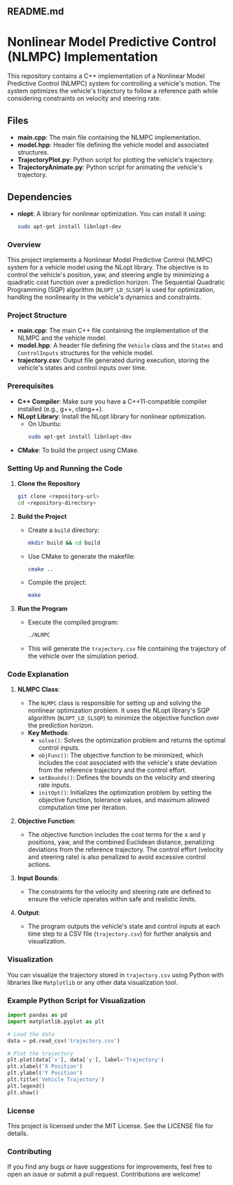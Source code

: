 ## README.md
# Nonlinear Model Predictive Control (NLMPC) Implementation

This repository contains a C++ implementation of a Nonlinear Model Predictive Control (NLMPC) system for controlling a vehicle's motion. The system optimizes the vehicle's trajectory to follow a reference path while considering constraints on velocity and steering rate.

## Files

- **main.cpp**: The main file containing the NLMPC implementation.
- **model.hpp**: Header file defining the vehicle model and associated structures.
- **TrajectoryPlot.py**: Python script for plotting the vehicle's trajectory.
- **TrajectoryAnimate.py**: Python script for animating the vehicle's trajectory.

## Dependencies

- **nlopt**: A library for nonlinear optimization. You can install it using:
  ```bash
  sudo apt-get install libnlopt-dev

### Overview

This project implements a Nonlinear Model Predictive Control (NLMPC) system for a vehicle model using the NLopt library. The objective is to control the vehicle's position, yaw, and steering angle by minimizing a quadratic cost function over a prediction horizon. The Sequential Quadratic Programming (SQP) algorithm (`NLOPT_LD_SLSQP`) is used for optimization, handling the nonlinearity in the vehicle's dynamics and constraints.

### Project Structure

- **main.cpp**: The main C++ file containing the implementation of the NLMPC and the vehicle model.
- **model.hpp**: A header file defining the `Vehicle` class and the `States` and `ControlInputs` structures for the vehicle model.
- **trajectory.csv**: Output file generated during execution, storing the vehicle's states and control inputs over time.

### Prerequisites

- **C++ Compiler**: Make sure you have a C++11-compatible compiler installed (e.g., g++, clang++).
- **NLopt Library**: Install the NLopt library for nonlinear optimization.
  - On Ubuntu:
    ```bash
    sudo apt-get install libnlopt-dev
    ```
- **CMake**: To build the project using CMake.

### Setting Up and Running the Code

1. **Clone the Repository**
   ```bash
   git clone <repository-url>
   cd <repository-directory>
   ```

2. **Build the Project**
   - Create a `build` directory:
     ```bash
     mkdir build && cd build
     ```
   - Use CMake to generate the makefile:
     ```bash
     cmake ..
     ```
   - Compile the project:
     ```bash
     make
     ```

3. **Run the Program**
   - Execute the compiled program:
     ```bash
     ./NLMPC
     ```
   - This will generate the `trajectory.csv` file containing the trajectory of the vehicle over the simulation period.

### Code Explanation

1. **NLMPC Class**:
   - The `NLMPC` class is responsible for setting up and solving the nonlinear optimization problem. It uses the NLopt library's SQP algorithm (`NLOPT_LD_SLSQP`) to minimize the objective function over the prediction horizon.
   - **Key Methods**:
     - `solve()`: Solves the optimization problem and returns the optimal control inputs.
     - `objFunc()`: The objective function to be minimized, which includes the cost associated with the vehicle's state deviation from the reference trajectory and the control effort.
     - `setBounds()`: Defines the bounds on the velocity and steering rate inputs.
     - `initOpt()`: Initializes the optimization problem by setting the objective function, tolerance values, and maximum allowed computation time per iteration.

2. **Objective Function**:
   - The objective function includes the cost terms for the x and y positions, yaw, and the combined Euclidean distance, penalizing deviations from the reference trajectory. The control effort (velocity and steering rate) is also penalized to avoid excessive control actions.

3. **Input Bounds**:
   - The constraints for the velocity and steering rate are defined to ensure the vehicle operates within safe and realistic limits.

4. **Output**:
   - The program outputs the vehicle's state and control inputs at each time step to a CSV file (`trajectory.csv`) for further analysis and visualization.

### Visualization

You can visualize the trajectory stored in `trajectory.csv` using Python with libraries like `Matplotlib` or any other data visualization tool.

### Example Python Script for Visualization

```python
import pandas as pd
import matplotlib.pyplot as plt

# Load the data
data = pd.read_csv('trajectory.csv')

# Plot the trajectory
plt.plot(data['x'], data['y'], label='Trajectory')
plt.xlabel('X Position')
plt.ylabel('Y Position')
plt.title('Vehicle Trajectory')
plt.legend()
plt.show()
```

### License

This project is licensed under the MIT License. See the LICENSE file for details.

### Contributing

If you find any bugs or have suggestions for improvements, feel free to open an issue or submit a pull request. Contributions are welcome!

